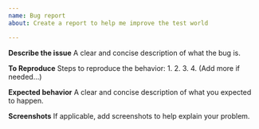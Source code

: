 ```yaml
---
name: Bug report
about: Create a report to help me improve the test world

---
```


**Describe the issue**
A clear and concise description of what the bug is.

**To Reproduce**
Steps to reproduce the behavior:
1. 
2. 
3. 
4. 
(Add more if needed...)

**Expected behavior**
A clear and concise description of what you expected to happen.

**Screenshots**
If applicable, add screenshots to help explain your problem.
